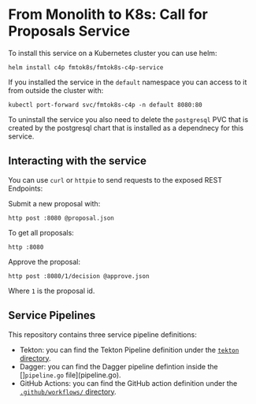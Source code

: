 # From Monolith to K8s: Call for Proposals Service

To install this service on a Kubernetes cluster you can use helm: 

```
helm install c4p fmtok8s/fmtok8s-c4p-service 
```

If you installed the service in the `default` namespace you can access to it from outside the cluster with: 
```
kubectl port-forward svc/fmtok8s-c4p -n default 8080:80

```

To uninstall the service you also need to delete the `postgresql` PVC that is created by the postgresql chart that is installed as a dependnecy for this service. 

## Interacting with the service

You can use `curl` or `httpie` to send requests to the exposed REST Endpoints: 

Submit a new proposal with: 

```
http post :8080 @proposal.json
```

To get all proposals: 

```
http :8080
```

Approve the proposal: 

```
http post :8080/1/decision @approve.json
```

Where `1` is the proposal id.


## Service Pipelines

This repository contains three service pipeline definitions:
- Tekton: you can find the Tekton Pipeline definition under the [`tekton` directory](tekton/README.md). 
- Dagger: you can find the Dagger pipeline defintion inside the []`pipeline.go` file](pipeline.go). 
- GitHub Actions: you can find the GitHub action definition under the [`.github/workflows/` directory](.github/workflows/ci_workflow.yml).